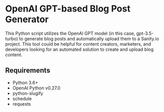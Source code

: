 # OpenAI GPT-based Blog Post Generator

This Python script utilizes the OpenAI GPT model (in this case, gpt-3.5-turbo) to generate blog posts and automatically upload them to a Sanity.io project. This tool could be helpful for content creators, marketers, and developers looking for an automated solution to create and upload blog content.

## Requirements

- Python 3.6+
- OpenAI Python v0.27.0
- python-slugify
- schedule
- requests